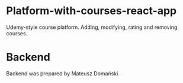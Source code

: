# Platform-with-courses-react-app
Udemy-style course platform. Adding, modifying, rating and removing courses.

# Backend
 Backend was prepared by Mateusz Domański.
